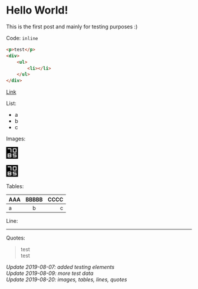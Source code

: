 # Hello World!

This is the first post and mainly for testing purposes :)

Code: `inline`

```html
<p>test</p>
<div>
	<ul>
		<li></li>
	</ul>
</div>
```

[Link](https://7085.at)

List:
- a
- b
- c


Images:

![relative](/posts/files/2019-08-06-hello-world/favicon32.png)

![data url](data:image/png;base64,iVBORw0KGgoAAAANSUhEUgAAACAAAAAgCAYAAABzenr0AAAAAXNSR0IDN8dNUwAAAAlwSFlzAAAuIwAALiMBeKU/dgAAABt6VFh0YXV0aG9yAAB42gvJT8pMLFZwy8zLBgAYSgQLq24t1QAAAGlJREFUWMPtlsEKACAIQ7fo/3/Z7kGgEmgxj4ExxtqLAAyFM1A8EjD3AzNfJEhe2evnwK4w6tBp/7SnEEqABMzbF3oLqY0DFI5Fw7bPMEo1L03fKaJooWQd+icD2Z/UPxnIZkYwEozKBSw1+y1C7qSFxgAAAABJRU5ErkJggg==)


Tables:

| AAA | BBBBB | CCCC |
|-----|:-----:|-----:|
| a   | b     | c    |


Line:

---


Quotes:

> test  
> test


*Update 2019-08-07: added testing elements*  
*Update 2019-08-09: more test data*  
*Update 2019-08-20: images, tables, lines, quotes*